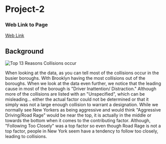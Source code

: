 # Project-2

### Web Link to Page
[Web Link](https://jmaldo25.github.io/Project-2/)

## Background

![Top 13 Reasons Collisions occur](reasonbyboroughfull.png)

When looking at the data, as you can tell most of the collisions occur in the busier boroughs.
With Brooklyn having the most collisions out of the boroughs.
When we look at the data even further, we notice that the leading cause in most of the borough is "Driver Inattention/
Distraction." Although more of the collisions are listed with an "Unspecified", which can be misleading...
either the actual factor could not be determined or that it simply was not a large enough collision to warrant
a designation. While we normally see New Yorkers as being aggressive and would think "Aggressive Driving/Road Rage"
would be near the top, it is actually in the middle or towards the bottom when it comes to the contributing factor.
Although, "Following Too Closely" was a top factor so even though Road Rage is not a top factor, people in New York
seem have a tendency to follow too closely, leading to collisions.